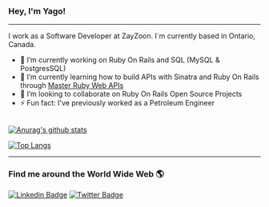 ### Hey, I'm Yago!

<hr />

I work as a Software Developer at ZayZoon. I´m currently based in Ontario, Canada.

- 🔭 I’m currently working on Ruby On Rails and SQL (MySQL & PostgresSQL)
- 🌱 I’m currently learning how to build APIs with Sinatra and Ruby On Rails through [Master Ruby Web APIs](https://devblast.com/r/master-ruby-web-apis/toc)
- 👯 I’m looking to collaborate on Ruby On Rails Open Source Projects
- ⚡ Fun fact: I've previously worked as a Petroleum Engineer


<br/>[![Anurag's github stats](https://github-readme-stats.vercel.app/api?username=yagosansz&show_icons=true&count_private=true&theme=dracula)](https://github.com/anuraghazra/github-readme-stats)

[![Top Langs](https://github-readme-stats.vercel.app/api/top-langs/?username=yagosansz&layout=compact&theme=dracula)](https://github.com/anuraghazra/github-readme-stats)

<hr />

### Find me around the World Wide Web 🌎

[![Linkedin Badge](https://img.shields.io/badge/-LinkedIn-blue?style=flat-square&logo=Linkedin&logoColor=white&link=https://www.linkedin.com/in/harshkumarkhatri/)](https://www.linkedin.com/in/yago-santos-de-sousa/)  [![Twitter Badge](https://img.shields.io/badge/-Twitter-1ca0f1?style=flat-square&labelColor=1ca0f1&logo=twitter&logoColor=white&link=https://twitter.com/yagosansz)](https://twitter.com/yagosansz)

